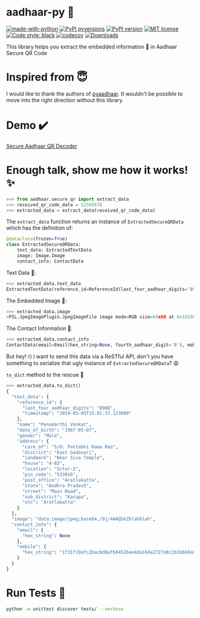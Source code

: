 # aadhaar-py 🐍
[![made-with-python](https://img.shields.io/badge/Made%20with-Python-1f425f.svg)](https://www.python.org/)
[![PyPI pyversions](https://img.shields.io/pypi/pyversions/aadhaar-py?color=purple)](https://pypi.org/project/aadhaar-py/)
[![PyPI version](https://badge.fury.io/py/aadhaar-py.svg)](https://badge.fury.io/py/aadhaar-py)
[![MIT license](https://img.shields.io/badge/License-MIT-blue.svg)](https://lbesson.mit-license.org/)
[![Code style: black](https://img.shields.io/badge/code%20style-black-000000.svg)](https://github.com/psf/black)
[![codecov](https://codecov.io/gh/vishaltanwar96/aadhaar-py/branch/main/graph/badge.svg?token=JG312MQEEQ)](https://codecov.io/gh/vishaltanwar96/aadhaar-py)
[![Downloads](https://pepy.tech/badge/aadhaar-py)](https://pepy.tech/project/aadhaar-py)

This library helps you extract the embedded information 💾 in Aadhaar Secure QR Code

# Inspired from 😇
I would like to thank the authors of [pyaadhaar](https://github.com/Tanmoy741127/pyaadhaar). It wouldn't be possible to move into the right direction without this library.

# Demo ✔️
[Secure Aadhaar QR Decoder](https://aadhaar-secure-qr.herokuapp.com/)

# Enough talk, show me how it works! ✨
```python
>>> from aadhaar.secure_qr import extract_data
>>> received_qr_code_data = 12345678
>>> extracted_data = extract_data(received_qr_code_data)
```

The `extract_data` function returns an instance of `ExtractedSecureQRData` which has the definition of:
```python
@dataclass(frozen=True)
class ExtractedSecureQRData:
    text_data: ExtractedTextData
    image: Image.Image
    contact_info: ContactData
```


Text Data 📝:
```python
>>> extracted_data.text_data
ExtractedTextData(reference_id=ReferenceId(last_four_aadhaar_digits='8908', timestamp=datetime.datetime(2019, 3, 5, 15, 1, 37, 123000)), name='Penumarthi Venkat', date_of_birth=datetime.date(1987, 5, 7), gender=<Gender.MALE: 'Male'>, address=Address(care_of='S/O: Pattabhi Rama Rao', district='East Godavari', landmark='Near Siva Temple', house='4-83', location='Sctor-2', pin_code='533016', post_office='Aratlakatta', state='Andhra Pradesh', street='Main Road', sub_district='Karapa', vtc='Aratlakatta'))
```

The Embedded Image 🌆:
```python
>>> extracted_data.image
<PIL.JpegImagePlugin.JpegImageFile image mode=RGB size=60x60 at 0x1029CA460>
```

The Contact Information 📧:
```python
>>> extracted_data.contact_info
ContactData(email=Email(hex_string=None, fourth_aadhaar_digit='8'), mobile=Mobile(hex_string='1f31f19afc2bacbd8afb84526ae4da184a2727e8c2b1b6b9a81e4dc6b74d692a', fourth_aadhaar_digit='8'))
```

But hey! 🙄 I want to send this data via a ReSTful API, don't you have something to serialize that ugly instance of `ExtractedSecureQRData`? 😩

`to_dict` method to the rescue 💪
```python
>>> extracted_data.to_dict()
{
  "text_data": {
    "reference_id": {
      "last_four_aadhaar_digits": "8908",
      "timestamp": "2019-03-05T15:01:37.123000"
    },
    "name": "Penumarthi Venkat",
    "date_of_birth": "1987-05-07",
    "gender": "Male",
    "address": {
      "care_of": "S/O: Pattabhi Rama Rao",
      "district": "East Godavari",
      "landmark": "Near Siva Temple",
      "house": "4-83",
      "location": "Sctor-2",
      "pin_code": "533016",
      "post_office": "Aratlakatta",
      "state": "Andhra Pradesh",
      "street": "Main Road",
      "sub_district": "Karapa",
      "vtc": "Aratlakatta"
    }
  },
  "image": "data:image/jpeg;base64,/9j/4AAQSkZblahblah",
  "contact_info": {
    "email": {
      "hex_string": None
    },
    "mobile": {
      "hex_string": "1f31f19afc2bacbd8afb84526ae4da184a2727e8c2b1b6b9a81e4dc6b74d692a"
    }
  }
}

```

# Run Tests 🧪
```bash
python -m unittest discover tests/ --verbose
```
